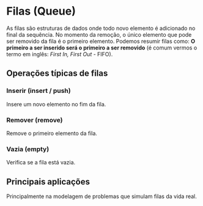 # Filas (Queue)
As filas são estruturas de dados onde todo novo elemento é adicionado no final da sequência. No momento da remoção, o único elemento que pode ser removido da fila é o primeiro elemento. Podemos resumir filas como: **O primeiro a ser inserido será o primeiro a ser removido** (é comum vermos o termo em inglês: *First In, First Out* - FIFO).

## Operações típicas de filas
### Inserir (insert / push) 
Insere um novo elemento no fim da fila.
### Remover (remove) 
Remove o primeiro elemento da fila.
### Vazia (empty) 
Verifica se a fila está vazia.

## Principais aplicações 
Principalmente na modelagem de problemas que simulam filas da vida real.